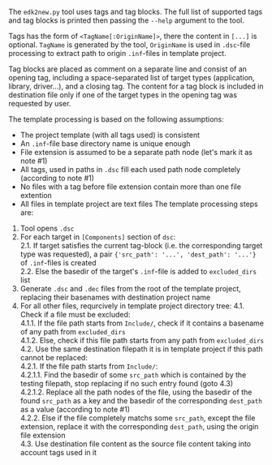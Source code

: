 The `edk2new.py` tool uses tags and tag blocks. The full list of supported
tags and tag blocks is printed then passing the `--help` argument to the tool.

Tags has the form of `<TagName[:OriginName]>`, there the content in `[...]` is
optional. `TagName` is generated by the tool, `OriginName` is used in
`.dsc`-file processing to extract path to origin `.inf`-files in template
project.

Tag blocks are placed as comment on a separate line and consist of an opening
tag, including a space-separated list of target types (application, library,
driver...), and a closing tag. The content for a tag block is included in
destination file only if one of the target types in the opening tag was
requested by user.

The template processing is based on the following assumptions:
- The project template (with all tags used) is consistent
- An `.inf`-file base directory name is unique enough
- File extension is assumed to be a separate path node
  (let's mark it as note #1)
- All tags, used in paths in `.dsc` fill each used path node completely
  (according to note #1)
- No files with a tag before file extension contain more than one file
  extention
- All files in template project are text files
The template processing steps are:
1. Tool opens `.dsc`  
2. For each target in `[Components]` section of `dsc`:  
2.1. If target satisfies the current tag-block (i.e. the corresponding target
    type was requested), a pair `{'src_path': '...', 'dest_path': '...'}` of
    `.inf`-files is created  
2.2. Else the basedir of the target's `.inf`-file is added to `excluded_dirs`
     list  
3. Generate `.dsc` and `.dec` files from the root of the template project,
   replacing their basenames with destination project name
4. For all other files, requrcively in template project directory tree:
4.1. Check if a file must be excluded:  
4.1.1. If the file path starts from `Include/`, check if it contains a basename
       of any path from `excluded_dirs`  
4.1.2. Else, check if this file path starts from any path from `excluded_dirs`  
4.2. Use the same destination filepath it is in template project if this path
     cannot be replaced:  
4.2.1. If the file path starts from `Include/`:  
4.2.1.1. Find the basedir of some `src_path` which is contained by the testing
         filepath, stop replacing if no such entry found (goto 4.3)  
4.2.1.2. Replace all the path nodes of the file, using the basedir of the
         found `src_path` as a key and the basedir of the corresponding
         `dest_path` as a value (according to note #1)  
4.2.2. Else if the file completely matchs some `src_path`, except the file
       extension, replace it with the corresponding `dest_path`, using the
       origin file extension  
4.3. Use destination file content as the source file content taking into
     account tags used in it  

